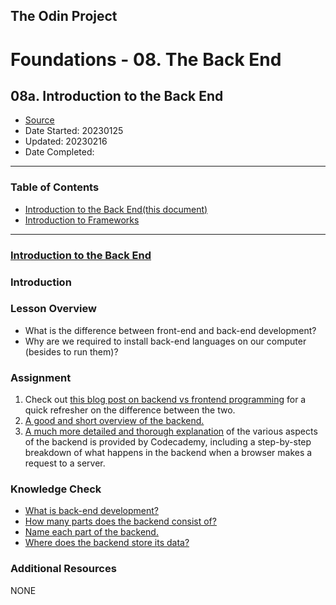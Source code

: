 ## The Odin Project

# Foundations - 08. The Back End
## 08a. Introduction to the Back End

  - [Source](https://www.theodinproject.com/paths/foundations/courses/foundations)
  - Date Started: 20230125
  - Updated: 20230216
  - Date Completed:
---

### Table of Contents

  - [Introduction to the Back End(this document)](08a_introduction_to_the_back_end.md)
  - [Introduction to Frameworks](08b_introduction_to_frameworks.md)
  
---
### [Introduction to the Back End](https://www.theodinproject.com/lessons/foundations-introduction-to-the-back-end)

### Introduction
### Lesson Overview

  - What is the difference between front-end and back-end development?
  - Why are we required to install back-end languages on our computer (besides to run them)?

### Assignment

1. Check out [this blog post on backend vs frontend programming](http://blog.teamtreehouse.com/i-dont-speak-your-language-frontend-vs-backend) for a quick refresher on the difference between the two.
2. [A good and short overview of the backend.](https://techterms.com/definition/backend)
3. [A much more detailed and thorough explanation](https://www.codecademy.com/articles/back-end-architecture) of the various aspects of the backend is provided by Codecademy, including a step-by-step breakdown of what happens in the backend when a browser makes a request to a server.

### Knowledge Check

  - [What is back-end development?](https://techterms.com/definition/backend)
  - [How many parts does the backend consist of?](https://www.codecademy.com/articles/back-end-architecture/)
  - [Name each part of the backend.](https://www.codecademy.com/articles/back-end-architecture)
  - [Where does the backend store its data?](https://www.codecademy.com/articles/back-end-architecture)
  
### Additional Resources

NONE
